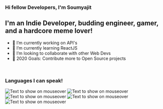 ### Hi fellow Developers, I'm Soumyajit

## I'm an Indie Developer, budding engineer, gamer, and a hardcore meme lover!

- 🔭 I’m currently working on API's
- 🌱 I’m currently learning ReactJS
- 👯 I’m looking to collaborate with other Web Devs
- 🥅 2020 Goals: Contribute more to Open Source projects

<br>

### Languages I can speak!
![](https://img.shields.io/badge/python%20-%2314354C.svg?&style=for-the-badge&logo=python&logoColor=white "Text to show on mouseover")
![](https://img.shields.io/badge/javascript%20-%23323330.svg?&style=for-the-badge&logo=javascript&logoColor=%23F7DF1E "Text to show on mouseover")
![](https://img.shields.io/badge/html5%20-%23E34F26.svg?&style=for-the-badge&logo=html5&logoColor=white "Text to show on mouseover")
![](https://img.shields.io/badge/css3%20-%231572B6.svg?&style=for-the-badge&logo=css3&logoColor=white "Text to show on mouseover")
![](https://img.shields.io/badge/node.js%20-%2343853D.svg?&style=for-the-badge&logo=node.js&logoColor=white "Text to show on mouseover")


